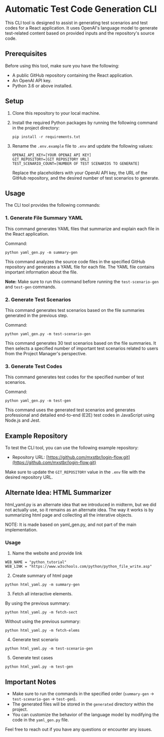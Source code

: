 # Automatic Test Code Generation CLI

This CLI tool is designed to assist in generating test scenarios and test codes for a React application. It uses OpenAI's language model to generate test-related content based on provided inputs and the repository's source code.

## Prerequisites

Before using this tool, make sure you have the following:

- A public GitHub repository containing the React application.
- An OpenAI API key.
- Python 3.6 or above installed.

## Setup

1. Clone this repository to your local machine.
2. Install the required Python packages by running the following command in the project directory:

   ```
   pip install -r requirements.txt
   ```

3. Rename the `.env.example` file to `.env` and update the following values:

   ```
   OPENAI_API_KEY=[YOUR OPENAI API KEY]
   GIT_REPOSITORY=[GIT REPOSITORY URL]
   TEST_SCENARIO_COUNT=[NUMBER OF TEST SCENARIOS TO GENERATE]
   ```

   Replace the placeholders with your OpenAI API key, the URL of the GitHub repository, and the desired number of test scenarios to generate.

## Usage

The CLI tool provides the following commands:

### 1. Generate File Summary YAML

This command generates YAML files that summarize and explain each file in the React application.

Command:

```
python yaml_gen.py -m summary-gen
```

This command analyzes the source code files in the specified GitHub repository and generates a YAML file for each file. The YAML file contains important information about the file.

**Note:** Make sure to run this command before running the `test-scenario-gen` and `test-gen` commands.

### 2. Generate Test Scenarios

This command generates test scenarios based on the file summaries generated in the previous step.

Command:

```
python yaml_gen.py -m test-scenario-gen
```

This command generates 30 test scenarios based on the file summaries. It then selects a specified number of important test scenarios related to users from the Project Manager's perspective.

### 3. Generate Test Codes

This command generates test codes for the specified number of test scenarios.

Command:

```
python yaml_gen.py -m test-gen
```

This command uses the generated test scenarios and generates professional and detailed end-to-end (E2E) test codes in JavaScript using Node.js and Jest.

## Example Repository

To test the CLI tool, you can use the following example repository:

- Repository URL: [https://github.com/mxstbr/login-flow.git](https://github.com/mxstbr/login-flow.git)

Make sure to update the `GIT_REPOSITORY` value in the `.env` file with the desired repository URL.

## Alternate Idea: HTML Summarizer

html_yaml.py is an alternate idea that we introduced in midterm, but we did not actually use, so it remains as an alternate idea. The way it works is by summarizing html page and collecting all the interative objects. 

NOTE: It is made based on yaml_gen.py, and not part of the main implementation.

### Usage

1. Name the website and provide link
```
WEB_NAME = "python_tutorial"
WEB_LINK = "https://www.w3schools.com/python/python_file_write.asp"
```

2. Create summary of html page
```
python html_yaml.py -m summary-gen
```

3. Fetch all interactive elements.

By using the previous summary:
```
python html_yaml.py -m fetch-sect
```
Without using the previous summary:
```
python html_yaml.py -m fetch-elems
```

4. Generate test scenario
```
python html_yaml.py -m test-scenario-gen
```

5. Generate test cases
```
python html_yaml.py -m test-gen
```

## Important Notes

- Make sure to run the commands in the specified order (`summary-gen` -> `test-scenario-gen` -> `test-gen`).
- The generated files will be stored in the `generated` directory within the project.
- You can customize the behavior of the language model by modifying the code in the `yaml_gen.py` file.

Feel free to reach out if you have any questions or encounter any issues.
